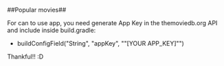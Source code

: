 ##Popular movies##

For can to use app, you need generate App Key in the themoviedb.org API and include inside build.gradle:
- buildConfigField("String", "appKey", "\"[YOUR APP_KEY]\"")

Thankful!! :D
